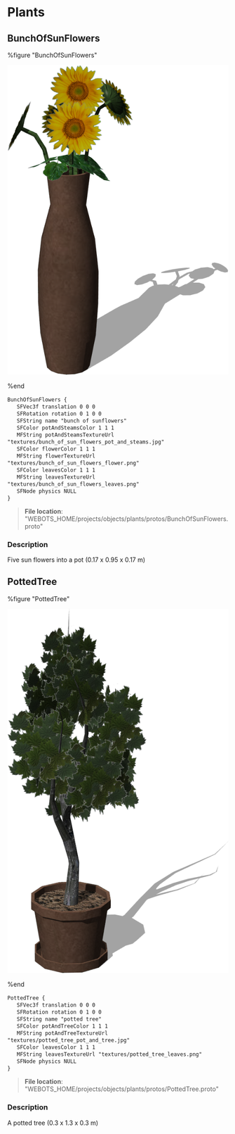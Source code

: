 # Plants

## BunchOfSunFlowers

%figure "BunchOfSunFlowers"

![BunchOfSunFlowers-image](images/objects/plants/BunchOfSunFlowers/model.png)

%end

```
BunchOfSunFlowers {
   SFVec3f translation 0 0 0
   SFRotation rotation 0 1 0 0
   SFString name "bunch of sunflowers"
   SFColor potAndSteamsColor 1 1 1
   MFString potAndSteamsTextureUrl "textures/bunch_of_sun_flowers_pot_and_steams.jpg"
   SFColor flowerColor 1 1 1
   MFString flowerTextureUrl "textures/bunch_of_sun_flowers_flower.png"
   SFColor leavesColor 1 1 1
   MFString leavesTextureUrl "textures/bunch_of_sun_flowers_leaves.png"
   SFNode physics NULL
}
```

> **File location**: "WEBOTS\_HOME/projects/objects/plants/protos/BunchOfSunFlowers.proto"

### Description

Five sun flowers into a pot (0.17 x 0.95 x 0.17 m)

## PottedTree

%figure "PottedTree"

![PottedTree-image](images/objects/plants/PottedTree/model.png)

%end

```
PottedTree {
   SFVec3f translation 0 0 0
   SFRotation rotation 0 1 0 0
   SFString name "potted tree"
   SFColor potAndTreeColor 1 1 1
   MFString potAndTreeTextureUrl "textures/potted_tree_pot_and_tree.jpg"
   SFColor leavesColor 1 1 1
   MFString leavesTextureUrl "textures/potted_tree_leaves.png"
   SFNode physics NULL
}
```

> **File location**: "WEBOTS\_HOME/projects/objects/plants/protos/PottedTree.proto"

### Description

A potted tree (0.3 x 1.3 x 0.3 m)

